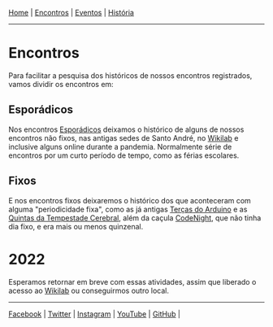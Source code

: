 [Home](index.md) | [Encontros](encontros.md) | [Eventos](eventos.md) | [História](historia.md)
______________________________________________
# Encontros
Para facilitar a pesquisa dos históricos de nossos encontros registrados, vamos dividir os encontros em:

## Esporádicos
Nos encontros [Esporádicos](esporadicos.md) deixamos o histórico de alguns de nossos encontros não fixos, nas antigas sedes de Santo André, no [Wikilab](https://www.facebook.com/wikilab.abc/) e inclusive alguns online durante a pandemia. Normalmente série de encontros por um curto período de tempo, como as férias escolares.
## Fixos
E nos encontros fixos deixaremos o histórico dos que aconteceram com alguma "periodicidade fixa", como as já antigas [Terças do Arduino](terarduino.md) e as [Quintas da Tempestade Cerebral](quitemp.md), além da caçula [CodeNight](codenight.md), que não tinha dia fixo, e era mais ou menos quinzenal.
# 2022
Esperamos retornar em breve com essas atividades, assim que liberado o acesso ao [Wikilab](https://www.facebook.com/wikilab.abc/) ou conseguirmos outro local.

_________________________________________________
[Facebook](https://www.facebook.com/abcmakerspace)  |
[Twitter](https://twitter.com/abcmakerspace)  |
[Instagram](https://www.instagram.com/abcmakerspace/)  |
[YouTube](https://www.youtube.com/channel/UC-llGrye7YYeCX0gTKFbILQ)  |
[GitHub](https://github.com/ABCMakerspace)  |
